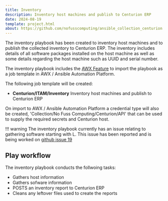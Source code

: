 ```yaml
---
title: Inventory
description: Inventory host machines and publish to Centurion ERP
date: 2024-08-19
template: project.html
about: https://github.com/nofusscomputing/ansible_collection_centurion
---
```


The inventory playbook has been created to inventory host machines and to publish the collected inventory to Centurion ERP. The inventory includes details of all software packages installed on the host machine as well as some details regarding the host machine such as UUID and serial number.

The inventory playbook includes the [AWX Feature](../../../playbooks/awx.md) to import the playbook as a job template in AWX / Ansible Automation Platform.

The following job template will be created:

*  **Centurion/ITAM/Inventory** Inventory host machines and publish to Centurion ERP

On import to AWX / Ansible Automation Platform a credential type will also be created, 'Collection/No Fuss Computing/Centurion/API' that can be used to supply the required secrets and Centurion host.


!!! warning
    The inventory playbook currently has an issue relating to gathering software starting with L. This issue has been reported and is being worked on 
    [github issue 19](https://github.com/nofusscomputing/ansible_collection_centurion/issues/19)


## Play workflow

The inventory playbook conducts the follwoing tasks:

- Gathers host information
- Gathers sofware information
- POSTS an inventory report to Centurion ERP
- Cleans any leftover files used to create the reports

